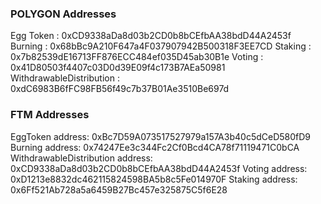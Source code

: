 
### POLYGON Addresses

Egg Token : 0xCD9338aDa8d03b2CD0b8bCEfbAA38bdD44A2453f
Burning : 0x68bBc9A210F647a4F037907942B500318F3EE7CD
Staking : 0x7b82539dE16713FF876ECC484ef035D45ab30B1e
Voting : 0x41D80503f4407c03D0d39E09f4c173B7AEa50981
WithdrawableDistribution : 0xdC6983B6fFC98FB56f49c7b37B01Ae3510Be697d

### FTM Addresses

EggToken address: 0xBc7D59A073517527979a157A3b40c5dCeD580fD9
Burning address: 0x74247Ee3c344Fc2Cf0Bcd4CA78f71119471C0bCA
WithdrawableDistribution address: 0xCD9338aDa8d03b2CD0b8bCEfbAA38bdD44A2453f
Voting address: 0xD1213e8832dc462115824598BA5b8c5Fe014970F
Staking address: 0x6Ff521Ab728a5a6459B27Bc457e325875C5f6E28